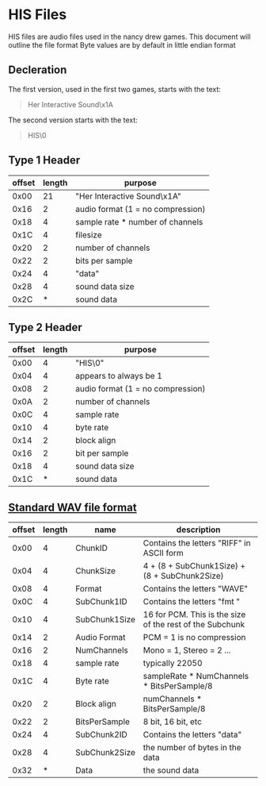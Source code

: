 # HIS Files

HIS files are audio files used in the nancy drew games. This document will outline the file format
Byte values are by default in little endian format

## Decleration

The first version, used in the first two games, starts with the text: 

> Her Interactive Sound\x1A

The second version starts with the text:

> HIS\0

## Type 1 Header

| offset | length | purpose |
| --- | --- | --- |
| 0x00 | 21 | "Her Interactive Sound\x1A" |
| 0x16 | 2 | audio format (1 = no compression) |
| 0x18 | 4 | sample rate * number of channels | 
| 0x1C | 4 | filesize | 
| 0x20 | 2 | number of channels |
| 0x22 | 2 | bits per sample |
| 0x24 | 4 | "data" |
| 0x28 | 4 | sound data size |
| 0x2C | * | sound data | 

## Type 2 Header

| offset | length | purpose | 
| --- | --- | --- |
| 0x00 | 4 | "HIS\0" |
| 0x04 | 4 | appears to always be 1 |
| 0x08 | 2 | audio format (1 = no compression) |
| 0x0A | 2 | number of channels | 
| 0x0C | 4 | sample rate | 
| 0x10 | 4 | byte rate | 
| 0x14 | 2 | block align |
| 0x16 | 2 | bit per sample |
| 0x18 | 4 | sound data size |
| 0x1C | * | sound data |

## [Standard WAV file format](http://soundfile.sapp.org/doc/WaveFormat/)

| offset | length | name | description | 
| --- | --- | --- | --- |
| 0x00 | 4 | ChunkID | Contains the letters "RIFF" in ASCII form|
| 0x04 | 4 | ChunkSize | 4 + (8 + SubChunk1Size) + (8 + SubChunk2Size) |
| 0x08 | 4 | Format | Contains the letters "WAVE" |
| 0x0C | 4 | SubChunk1ID | Contains the letters "fmt " |
| 0x10 | 4 | SubChunk1Size | 16 for PCM.  This is the size of the rest of the Subchunk |
| 0x14 | 2 | Audio Format | PCM = 1 is no compression
| 0x16 | 2 | NumChannels | Mono = 1, Stereo = 2 ... |
| 0x18 | 4 | sample rate | typically 22050 |
| 0x1C | 4 | Byte rate | sampleRate * NumChannels * BitsPerSample/8 |
| 0x20 | 2 | Block align | numChannels * BitsPerSample/8 | 
| 0x22 | 2 | BitsPerSample | 8 bit, 16 bit, etc |
| 0x24 | 4 | SubChunk2ID | Contains the letters "data" |
| 0x28 | 4 | SubChunk2Size | the number of bytes in the data |
| 0x32 | * | Data | the sound data |
